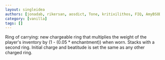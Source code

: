 ```yaml
---
layout: singleidea
authors: [jonadab, rikersan, aosdict, Tone, kritixilithos, FIQ, AmyBSOD]
category: [vanilla]
tags: []
---
```

Ring of carrying: new chargeable ring that multiplies the weight of the player's inventory by (1 - (0.05 * enchantment)) when worn. Stacks with a second ring. Initial charge and beatitude is set the same as any other charged ring.

